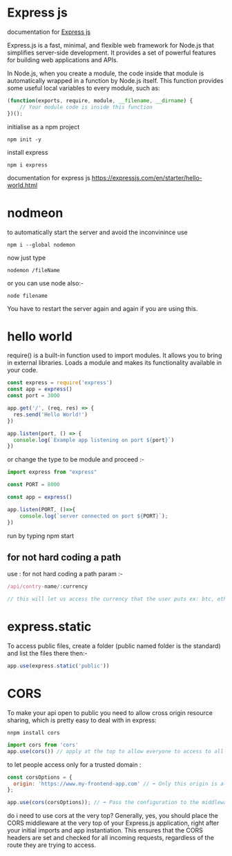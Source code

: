 # Express js
documentation for [Express js](https://expressjs.com/)

Express.js is a fast, minimal, and flexible web framework for Node.js that simplifies server-side development. It provides a set of powerful features for building web applications and APIs.

In Node.js, when you create a module, the code inside that module is automatically wrapped in a function by Node.js itself. This function provides some useful local variables to every module, such as:

```js
(function(exports, require, module, __filename, __dirname) {
    // Your module code is inside this function
})();
```


initialise as a npm project 

```
npm init -y
```

install express
```
npm i express
```

documentation for express js 
https://expressjs.com/en/starter/hello-world.html 


# nodmeon
to automatically start the server and avoid the inconvinince use 

```
npm i --global nodemon
```

now just type 

```
nodemon /fileName
```

or you can use node also:-

```
node filename 
```
You have to restart the server again and again if you are using this.

# hello world
require() is a built-in function used to import modules. It allows you to bring in external libraries.
Loads a module and makes its functionality available in your code.

```js
const express = require('express')
const app = express()
const port = 3000

app.get('/', (req, res) => {
  res.send('Hello World!')
})

app.listen(port, () => {
  console.log(`Example app listening on port ${port}`)
})
```

or change the type to be module and proceed :-

```js
import express from "express"

const PORT = 8000

const app = express()

app.listen(PORT, ()=>{
    console.log(`server connected on port ${PORT}`);
})
```

run by typing npm start

## for not hard coding a path 

use : for not hard coding a path param :-
```js
/api/contry-name/:currency

// this will let us access the currency that the user puts ex: btc, eth 
```

# express.static

To access public files, create a folder (public named folder is the standard) and list the files there then:-

```js
app.use(express.static('public'))
```


# CORS

To make your api open to public you need to allow cross origin resource sharing, which is pretty easy to deal with in express:
```
nnpm install cors
```

```js
import cors from 'cors'
app.use(cors()) // apply at the top to allow everyone to access to all the routes, just bellow where app is initialised.
```

to let people access only for a trusted domain :
```js
const corsOptions = {
  origin: 'https://www.my-frontend-app.com' // ⬅️ Only this origin is allowed
};

app.use(cors(corsOptions)); // ⬅️ Pass the configuration to the middleware
```

do i need to use cors at the very top?
Generally, yes, you should place the CORS middleware at the very top of your Express.js application, right after your initial imports and app instantiation. This ensures that the CORS headers are set and checked for all incoming requests, regardless of the route they are trying to access.